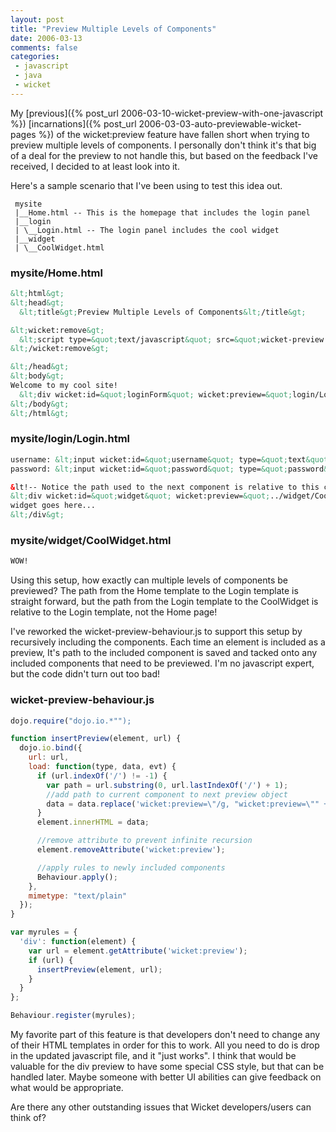 ```yaml
---
layout: post
title: "Preview Multiple Levels of Components"
date: 2006-03-13
comments: false
categories:
 - javascript
 - java
 - wicket
---
```


My [previous]({% post_url 2006-03-10-wicket-preview-with-one-javascript %}) [incarnations]({% post_url 2006-03-03-auto-previewable-wicket-pages %}) of the wicket:preview feature have fallen short when trying to preview multiple levels of components. I personally don't think it's that big of a deal for the preview to not handle this, but based on the feedback I've received, I decided to at least look into it.



Here's a sample scenario that I've been using to test this idea out.


```
 mysite
 |__Home.html -- This is the homepage that includes the login panel
 |__login
 | \__Login.html -- The login panel includes the cool widget
 |__widget
 | \__CoolWidget.html
```



### mysite/Home.html


```html
&lt;html&gt;
&lt;head&gt;
  &lt;title&gt;Preview Multiple Levels of Components&lt;/title&gt;

&lt;wicket:remove&gt;
  &lt;script type=&quot;text/javascript&quot; src=&quot;wicket-preview.js&quot;&gt;&lt;/script&gt;
&lt;/wicket:remove&gt;

&lt;/head&gt;
&lt;body&gt;
Welcome to my cool site!
  &lt;div wicket:id=&quot;loginForm&quot; wicket:preview=&quot;login/Login.html&quot;&gt;Text should be replaced&lt;/div&gt;
&lt;/body&gt;
&lt;/html&gt;
```



### mysite/login/Login.html


```html
username: &lt;input wicket:id=&quot;username&quot; type=&quot;text&quot; name=&quot;username&quot; /&gt;
password: &lt;input wicket:id=&quot;password&quot; type=&quot;password&quot; name=&quot;password&quot; /&gt;

&lt!-- Notice the path used to the next component is relative to this component.  NOT the home page!  --&gt;
&lt;div wicket:id=&quot;widget&quot; wicket:preview=&quot;../widget/CoolWidget.html&quot;&gt;
widget goes here...
&lt;/div&gt;
```



### mysite/widget/CoolWidget.html


```html
WOW!
```



Using this setup, how exactly can multiple levels of components be previewed? The path from the Home template to the Login template is straight forward, but the path from the Login template to the CoolWidget is relative to the Login template, not the Home page!



I've reworked the wicket-preview-behaviour.js to support this setup by recursively including the components. Each time an element is included as a preview, It's path to the included component is saved and tacked onto any included components that need to be previewed. I'm no javascript expert, but the code didn't turn out too bad!



### wicket-preview-behaviour.js


```javascript
dojo.require("dojo.io.*"");

function insertPreview(element, url) {
  dojo.io.bind({
    url: url,
    load: function(type, data, evt) {
      if (url.indexOf('/') != -1) {
        var path = url.substring(0, url.lastIndexOf('/') + 1);
        //add path to current component to next preview object
        data = data.replace('wicket:preview=\"/g, "wicket:preview=\"" + path);
      }
      element.innerHTML = data;

      //remove attribute to prevent infinite recursion
      element.removeAttribute('wicket:preview');

      //apply rules to newly included components
      Behaviour.apply();
    },
    mimetype: "text/plain"
  });
}

var myrules = {
  'div': function(element) {
    var url = element.getAttribute('wicket:preview');
    if (url) {
      insertPreview(element, url);
    }
  }
};

Behaviour.register(myrules);

```



My favorite part of this feature is that developers don't need to change any of their HTML templates in order for this to work. All you need to do is drop in the updated javascript file, and it "just works". I think that would be valuable for the div preview to have some special CSS style, but that can be handled later. Maybe someone with better UI abilities can give feedback on what would be appropriate.



Are there any other outstanding issues that Wicket developers/users can think of?

